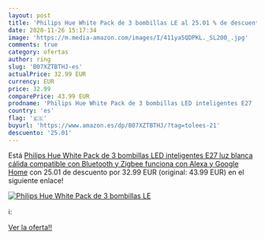 ```yaml
---
layout: post
title: 'Philips Hue White Pack de 3 bombillas LE al 25.01 % de descuento'
date: 2020-11-26 15:17:34
image: 'https://m.media-amazon.com/images/I/411ya5QDPKL._SL200_.jpg'
comments: true
category: ofertas
author: ring
slug: 'B07XZTBTHJ-es'
actualPrice: 32.99 EUR
currency: EUR
price: 32.99
comparePrice: 43.99 EUR
prodname: 'Philips Hue White Pack de 3 bombillas LED inteligentes E27  luz blanca cálida  compatible con Bluetooth y Zigbee  funciona con Alexa y Google Home'
country: 'es'
flag: '🇪🇸'
buyurl: 'https://www.amazon.es/dp/B07XZTBTHJ/?tag=tolees-21'
descuento: '25.01'
---
```


Está [Philips Hue White Pack de 3 bombillas LED inteligentes E27  luz blanca cálida  compatible con Bluetooth y Zigbee  funciona con Alexa y Google Home](https://www.amazon.es/dp/B07XZTBTHJ/?tag=tolees-21) con 25.01 de descuento por 32.99 EUR (original: 43.99 EUR) en el siguiente enlace!

[![Philips Hue White Pack de 3 bombillas LE](https://m.media-amazon.com/images/I/411ya5QDPKL._SL200_.jpg)](https://www.amazon.es/dp/B07XZTBTHJ/?tag=tolees-21)

ℹ️:


[Ver la oferta!!](https://www.amazon.es/dp/B07XZTBTHJ/?tag=tolees-21)

